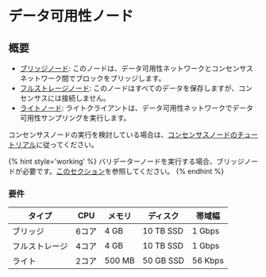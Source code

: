 # データ可用性ノード

## 概要

- [ブリッジノード](../data-availability/bridge-node.md): このノードは、データ可用性ネットワークとコンセンサスネットワーク間でブロックをブリッジします。
- [フルストレージノード](../data-availability/full-node.md): このノードはすべてのデータを保存しますが、コンセンサスには接続しません。
- [ライトノード](../data-availability/light-node.md): ライトクライアントは、データ可用性ネットワークでデータ可用性サンプリングを実行します。

コンセンサスノードの実行を検討している場合は、[コンセンサスノードのチュートリアル](../consensus/README.md)に従ってください。

{% hint style='working' %}
バリデーターノードを実行する場合、ブリッジノードが必要です。[このセクション](../data-availability/bridge-node.md)を参照してください。
{% endhint %}

### 要件

| タイプ | CPU | メモリ | ディスク | 帯域幅 |
| ------------ | ------ | ------ | --------- | --------- |
| ブリッジ | 6コア | 4 GB | 10 TB SSD | 1 Gbps |
| フルストレージ | 4コア | 4 GB | 10 TB SSD | 1 Gbps |
| ライト | 2コア | 500 MB | 50 GB SSD | 56 Kbps |
